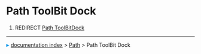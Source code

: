 # Path ToolBit Dock
1.  REDIRECT [Path ToolBitDock](Path_ToolBitDock.md)



---
![](images/Right_arrow.png) [documentation index](../README.md) > [Path](Path_Workbench.md) > Path ToolBit Dock
